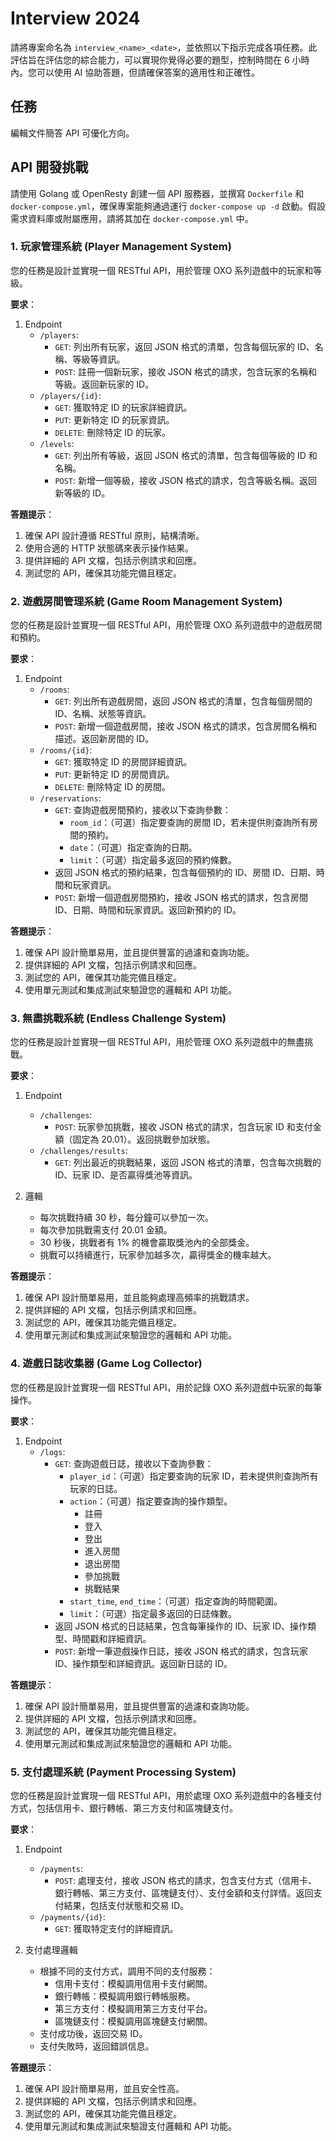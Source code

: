 # Interview 2024

請將專案命名為 `interview_<name>_<date>`，並依照以下指示完成各項任務。此評估旨在評估您的綜合能力，可以實現你覺得必要的題型，控制時間在 6 小時內。您可以使用 AI 協助答題，但請確保答案的適用性和正確性。

## 任務

編輯文件簡答 API 可優化方向。

## API 開發挑戰

請使用 Golang 或 OpenResty 創建一個 API 服務器，並撰寫 `Dockerfile` 和 `docker-compose.yml`，確保專案能夠通過運行 `docker-compose up -d` 啟動。假設需求資料庫或附屬應用，請將其加在 `docker-compose.yml` 中。

### 1. 玩家管理系統 (Player Management System)

您的任務是設計並實現一個 RESTful API，用於管理 OXO 系列遊戲中的玩家和等級。

**要求**：

1. Endpoint
    * `/players`:
        * `GET`: 列出所有玩家，返回 JSON 格式的清單，包含每個玩家的 ID、名稱、等級等資訊。
        * `POST`: 註冊一個新玩家，接收 JSON 格式的請求，包含玩家的名稱和等級。返回新玩家的 ID。
    * `/players/{id}`:
        * `GET`: 獲取特定 ID 的玩家詳細資訊。
        * `PUT`: 更新特定 ID 的玩家資訊。
        * `DELETE`: 刪除特定 ID 的玩家。
    * `/levels`:
        * `GET`: 列出所有等級，返回 JSON 格式的清單，包含每個等級的 ID 和名稱。
        * `POST`: 新增一個等級，接收 JSON 格式的請求，包含等級名稱。返回新等級的 ID。

**答題提示**：

1. 確保 API 設計遵循 RESTful 原則，結構清晰。
2. 使用合適的 HTTP 狀態碼來表示操作結果。
3. 提供詳細的 API 文檔，包括示例請求和回應。
4. 測試您的 API，確保其功能完備且穩定。

### 2. 遊戲房間管理系統 (Game Room Management System)

您的任務是設計並實現一個 RESTful API，用於管理 OXO 系列遊戲中的遊戲房間和預約。

**要求**：

1. Endpoint
    * `/rooms`:
        * `GET`: 列出所有遊戲房間，返回 JSON 格式的清單，包含每個房間的 ID、名稱、狀態等資訊。
        * `POST`: 新增一個遊戲房間，接收 JSON 格式的請求，包含房間名稱和描述。返回新房間的 ID。
    * `/rooms/{id}`:
        * `GET`: 獲取特定 ID 的房間詳細資訊。
        * `PUT`: 更新特定 ID 的房間資訊。
        * `DELETE`: 刪除特定 ID 的房間。
    * `/reservations`:
        * `GET`: 查詢遊戲房間預約，接收以下查詢參數：
            * `room_id`：（可選）指定要查詢的房間 ID，若未提供則查詢所有房間的預約。
            * `date`：（可選）指定查詢的日期。
            * `limit`：（可選）指定最多返回的預約條數。
        * 返回 JSON 格式的預約結果，包含每個預約的 ID、房間 ID、日期、時間和玩家資訊。
        * `POST`: 新增一個遊戲房間預約，接收 JSON 格式的請求，包含房間 ID、日期、時間和玩家資訊。返回新預約的 ID。

**答題提示**：

1. 確保 API 設計簡單易用，並且提供豐富的過濾和查詢功能。
2. 提供詳細的 API 文檔，包括示例請求和回應。
3. 測試您的 API，確保其功能完備且穩定。
4. 使用單元測試和集成測試來驗證您的邏輯和 API 功能。

### 3. 無盡挑戰系統 (Endless Challenge System)

您的任務是設計並實現一個 RESTful API，用於管理 OXO 系列遊戲中的無盡挑戰。

**要求**：

1. Endpoint
    * `/challenges`:
        * `POST`: 玩家參加挑戰，接收 JSON 格式的請求，包含玩家 ID 和支付金額（固定為 20.01）。返回挑戰參加狀態。
    * `/challenges/results`:
        * `GET`: 列出最近的挑戰結果，返回 JSON 格式的清單，包含每次挑戰的 ID、玩家 ID、是否贏得獎池等資訊。

2. 邏輯
    * 每次挑戰持續 30 秒，每分鐘可以參加一次。
    * 每次參加挑戰需支付 20.01 金額。
    * 30 秒後，挑戰者有 1% 的機會贏取獎池內的全部獎金。
    * 挑戰可以持續進行，玩家參加越多次，贏得獎金的機率越大。

**答題提示**：

1. 確保 API 設計簡單易用，並且能夠處理高頻率的挑戰請求。
2. 提供詳細的 API 文檔，包括示例請求和回應。
3. 測試您的 API，確保其功能完備且穩定。
4. 使用單元測試和集成測試來驗證您的邏輯和 API 功能。

### 4. 遊戲日誌收集器 (Game Log Collector)

您的任務是設計並實現一個 RESTful API，用於記錄 OXO 系列遊戲中玩家的每筆操作。

**要求**：

1. Endpoint
    * `/logs`:
        * `GET`: 查詢遊戲日誌，接收以下查詢參數：
            * `player_id`：（可選）指定要查詢的玩家 ID，若未提供則查詢所有玩家的日誌。
            * `action`：（可選）指定要查詢的操作類型。
              * 註冊
              * 登入
              * 登出
              * 進入房間
              * 退出房間
              * 參加挑戰
              * 挑戰結果
            * `start_time`, `end_time`：（可選）指定查詢的時間範圍。
            * `limit`：（可選）指定最多返回的日誌條數。
        * 返回 JSON 格式的日誌結果，包含每筆操作的 ID、玩家 ID、操作類型、時間戳和詳細資訊。
        * `POST`: 新增一筆遊戲操作日誌，接收 JSON 格式的請求，包含玩家 ID、操作類型和詳細資訊。返回新日誌的 ID。

**答題提示**：

1. 確保 API 設計簡單易用，並且提供豐富的過濾和查詢功能。
2. 提供詳細的 API 文檔，包括示例請求和回應。
3. 測試您的 API，確保其功能完備且穩定。
4. 使用單元測試和集成測試來驗證您的邏輯和 API 功能。

### 5. 支付處理系統 (Payment Processing System)

您的任務是設計並實現一個 RESTful API，用於處理 OXO 系列遊戲中的各種支付方式，包括信用卡、銀行轉帳、第三方支付和區塊鏈支付。

**要求**：

1. Endpoint
    * `/payments`:
        * `POST`: 處理支付，接收 JSON 格式的請求，包含支付方式（信用卡、銀行轉帳、第三方支付、區塊鏈支付）、支付金額和支付詳情。返回支付結果，包括支付狀態和交易 ID。
    * `/payments/{id}`:
        * `GET`: 獲取特定支付的詳細資訊。

2. 支付處理邏輯
    * 根據不同的支付方式，調用不同的支付服務：
        * 信用卡支付：模擬調用信用卡支付網關。
        * 銀行轉帳：模擬調用銀行轉帳服務。
        * 第三方支付：模擬調用第三方支付平台。
        * 區塊鏈支付：模擬調用區塊鏈支付網關。
    * 支付成功後，返回交易 ID。
    * 支付失敗時，返回錯誤信息。

**答題提示**：

1. 確保 API 設計簡單易用，並且安全性高。
2. 提供詳細的 API 文檔，包括示例請求和回應。
3. 測試您的 API，確保其功能完備且穩定。
4. 使用單元測試和集成測試來驗證支付邏輯和 API 功能。
